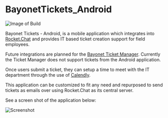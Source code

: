 # BayonetTickets_Android
![Image of Build](https://build.appcenter.ms/v0.1/apps/504a3936-1ba3-4434-a481-f4104aa76f38/branches/master/badge)

Bayonet Tickets - Android, is a mobile application which integrates into [Rocket.Chat](https://rocket.chat/) and provides IT based ticket creation support for field employees. 

Future integrations are planned for the [Bayonet Ticket Manager](https://github.com/starhound/Bayonet_Ticket_Manager). Currently the Ticket Manager does not support tickets from the Android application.

Once users submit a ticket, they can setup a time to meet with the IT department through the use of [Calendly](https://calendly.com/). 

This application can be customized to fit any need and repurposed to send tickets as emails over using Rocket.Chat as its central server.

See a screen shot of the application below:

![Screenshot](https://i.imgur.com/4b8rO3O.png)
